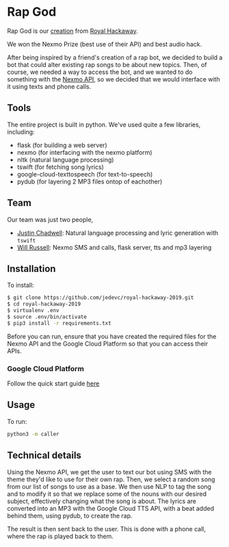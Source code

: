 # Rap God

Rap God is our [creation](https://devpost.com/software/rap-god) from [Royal Hackaway](https://royalhackaway.com/).

We won the Nexmo Prize (best use of their API) and best audio hack.

After being inspired by a friend's creation of a rap bot, we decided to build a
bot that could alter existing rap songs to be about new topics. Then, of
course, we needed a way to access the bot, and we wanted to do something with
the [Nexmo API](https://www.nexmo.com/), so we decided that we would interface
with it using texts and phone calls.

## Tools

The entire project is built in python. We've used quite a few libraries, including:
- flask (for building a web server)
- nexmo (for interfacing with the nexmo platform)
- nltk (natural language processing)
- tswift (for fetching song lyrics)
- google-cloud-texttospeech (for text-to-speech)
- pydub (for layering 2 MP3 files ontop of eachother)

## Team

Our team was just two people,

- [Justin Chadwell](https://github.com/jedevc): Natural language processing and lyric generation with `tswift`
- [Will Russell](https://github.com/wrussell1999): Nexmo SMS and calls, flask server, tts and mp3 layering

## Installation

To install:

```bash
$ git clone https://github.com/jedevc/royal-hackaway-2019.git
$ cd royal-hackaway-2019
$ virtualenv .env
$ source .env/bin/activate
$ pip3 install -r requirements.txt
```

Before you can run, ensure that you have created the required files for the
Nexmo API and the Google Cloud Platform so that you can access their APIs.

### Google Cloud Platform

Follow the quick start guide [here](https://cloud.google.com/text-to-speech/docs/quickstart-client-libraries#client-libraries-install-python)


## Usage

To run:

```bash
python3 -m caller
```

## Technical details

Using the Nexmo API, we get the user to text our bot using SMS with the theme
they'd like to use for their own rap. Then, we select a random song from our
list of songs to use as a base. We then use NLP to tag the song and to modify
it so that we replace some of the nouns with our desired subject, effectively
changing what the song is about. The lyrics are converted into an MP3 with the Google Cloud TTS API, with a beat added behind them, using pydub, to create the rap.

The result is then sent back to the user. This is done with a phone call, where
the rap is played back to them.
